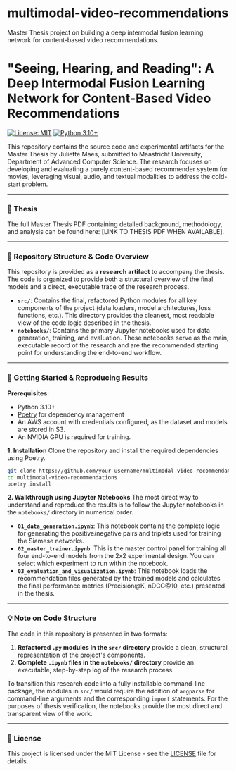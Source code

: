 # multimodal-video-recommendations
Master Thesis project on building a deep intermodal fusion learning network for content-based video recommendations.

# "Seeing, Hearing, and Reading": A Deep Intermodal Fusion Learning Network for Content-Based Video Recommendations

[![License: MIT](https://img.shields.io/badge/License-MIT-yellow.svg)](https://opensource.org/licenses/MIT)
[![Python 3.10+](https://img.shields.io/badge/python-3.10+-blue.svg)](https://www.python.org/downloads/release/python-3100/)

This repository contains the source code and experimental artifacts for the Master Thesis by Juliette Maes, submitted to Maastricht University, Department of Advanced Computer Science. The research focuses on developing and evaluating a purely content-based recommender system for movies, leveraging visual, audio, and textual modalities to address the cold-start problem.

---

### 📄 Thesis

The full Master Thesis PDF containing detailed background, methodology, and analysis can be found here: [LINK TO THESIS PDF WHEN AVAILABLE].

---

### 📂 Repository Structure & Code Overview

This repository is provided as a **research artifact** to accompany the thesis. The code is organized to provide both a structural overview of the final models and a direct, executable trace of the research process.

*   **`src/`**: Contains the final, refactored Python modules for all key components of the project (data loaders, model architectures, loss functions, etc.). This directory provides the cleanest, most readable view of the code logic described in the thesis.
*   **`notebooks/`**: Contains the primary Jupyter notebooks used for data generation, training, and evaluation. These notebooks serve as the main, executable record of the research and are the recommended starting point for understanding the end-to-end workflow.
---

### 🚀 Getting Started & Reproducing Results

**Prerequisites:**
*   Python 3.10+
*   [Poetry](https://python-poetry.org/) for dependency management
*   An AWS account with credentials configured, as the dataset and models are stored in S3.
*   An NVIDIA GPU is required for training.

**1. Installation**
Clone the repository and install the required dependencies using Poetry.
```bash
git clone https://github.com/your-username/multimodal-video-recommendations.git
cd multimodal-video-recommendations
poetry install
```

**2. Walkthrough using Jupyter Notebooks**
The most direct way to understand and reproduce the results is to follow the Jupyter notebooks in the `notebooks/` directory in numerical order.

*   **`01_data_generation.ipynb`**: This notebook contains the complete logic for generating the positive/negative pairs and triplets used for training the Siamese networks.
*   **`02_master_trainer.ipynb`**: This is the master control panel for training all four end-to-end models from the 2x2 experimental design. You can select which experiment to run within the notebook.
*   **`03_evaluation_and_visualization.ipynb`**: This notebook loads the recommendation files generated by the trained models and calculates the final performance metrics (Precision@K, nDCG@10, etc.) presented in the thesis.

---

### 💡 Note on Code Structure

The code in this repository is presented in two formats:
1.  **Refactored `.py` modules in the `src/` directory** provide a clean, structural representation of the project's components.
2.  **Complete `.ipynb` files in the `notebooks/` directory** provide an executable, step-by-step log of the research process.

To transition this research code into a fully installable command-line package, the modules in `src/` would require the addition of `argparse` for command-line arguments and the corresponding `import` statements. For the purposes of thesis verification, the notebooks provide the most direct and transparent view of the work.

---

### 📜 License

This project is licensed under the MIT License - see the [LICENSE](LICENSE) file for details.
